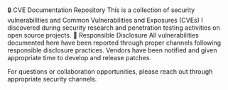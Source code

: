 🔒 CVE Documentation Repository
This is a collection of security vulnerabilities and Common Vulnerabilities and Exposures (CVEs) I discovered during security research and penetration testing activities on open source projects.
🤝 Responsible Disclosure
All vulnerabilities documented here have been reported through proper channels following responsible disclosure practices. Vendors have been notified and given appropriate time to develop and release patches.

For questions or collaboration opportunities, please reach out through appropriate security channels.
